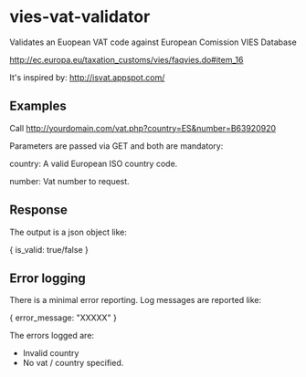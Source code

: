 vies-vat-validator
==================

Validates an Euopean VAT code against European Comission VIES Database

http://ec.europa.eu/taxation_customs/vies/faqvies.do#item_16

It's inspired by: http://isvat.appspot.com/

Examples
-------------

Call http://yourdomain.com/vat.php?country=ES&number=B63920920

Parameters are passed via GET and both are mandatory:

country: A valid European ISO country code.

number: Vat number to request.

Response
-------

The output is a json object like:

{
	is_valid: true/false
}


Error logging
--------------

There is a minimal error reporting. Log messages are reported like:

{
	error_message: "XXXXX"
}

The errors logged are:

- Invalid country
- No vat / country specified.
